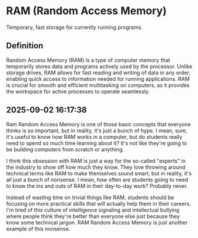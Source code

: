 # RAM (Random Access Memory)

Temporary, fast storage for currently running programs.

## Definition
Random Access Memory (RAM) is a type of computer memory that temporarily stores data and programs actively used by the processor. Unlike storage drives, RAM allows for fast reading and writing of data in any order, enabling quick access to information needed for running applications. RAM is crucial for smooth and efficient multitasking on computers, as it provides the workspace for active processes to operate seamlessly.

## 2025-09-02 16:17:38
Ram Random Access Memory is one of those basic concepts that everyone thinks is so important, but in reality, it's just a bunch of hype. I mean, sure, it's useful to know how RAM works in a computer, but do students really need to spend so much time learning about it? It's not like they're going to be building computers from scratch or anything.

I think this obsession with RAM is just a way for the so-called "experts" in the industry to show off how much they know. They love throwing around technical terms like RAM to make themselves sound smart, but in reality, it's all just a bunch of nonsense. I mean, how often are students going to need to know the ins and outs of RAM in their day-to-day work? Probably never.

Instead of wasting time on trivial things like RAM, students should be focusing on more practical skills that will actually help them in their careers. I'm tired of this culture of intelligence signaling and intellectual bullying where people think they're better than everyone else just because they know some technical jargon. RAM Random Access Memory is just another example of this nonsense.
